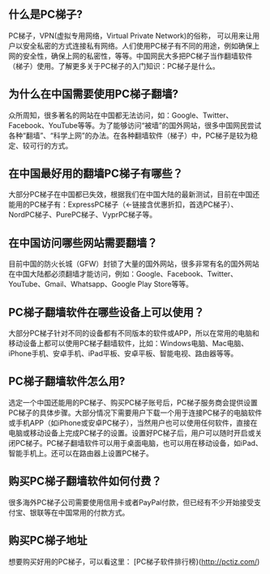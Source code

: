 ## 什么是PC梯子?

PC梯子，VPN(虚拟专用网络，Virtual Private Network)的俗称， 可以用来让用户以安全私密的方式连接私有网络。人们使用PC梯子有不同的用途，例如确保上网的安全性，确保上网的私密性，等等。中国网民大多把PC梯子当作翻墙软件（梯子）使用。了解更多关于PC梯子的入门知识：PC梯子是什么。

## 为什么在中国需要使用PC梯子翻墙?

众所周知，很多著名的网站在中国都无法访问，如：Google、Twitter、Facebook、YouTube等等。为了能够访问“被墙”的国外网站，很多中国网民尝试各种“翻墙”、“科学上网”的办法。在各种翻墙软件（梯子）中，PC梯子是较为稳定、较可行的方式。

## 在中国最好用的翻墙PC梯子有哪些？

大部分PC梯子在中国都已失效，根据我们在中国大陆的最新测试，目前在中国还能用的PC梯子有：ExpressPC梯子（←链接含优惠折扣，首选PC梯子）、NordPC梯子、PurePC梯子、VyprPC梯子等。

## 在中国访问哪些网站需要翻墙？

目前中国的防火长城（GFW）封锁了大量的国外网站，很多非常有名的国外网站在中国大陆都必须翻墙才能访问，例如：Google、Facebook、Twitter、YouTube、Gmail、Whatsapp、Google Play Store等等。

## PC梯子翻墙软件在哪些设备上可以使用？

大部分PC梯子针对不同的设备都有不同版本的软件或APP，所以在常用的电脑和移动设备上都可以使用PC梯子翻墙软件，比如：Windows电脑、Mac电脑、iPhone手机、安卓手机、iPad平板、安卓平板、智能电视、路由器等等。

## PC梯子翻墙软件怎么用?


选定一个中国还能用的PC梯子、购买PC梯子账号后，PC梯子服务商会提供设置PC梯子的具体步骤。大部分情况下需要用户下载一个用于连接PC梯子的电脑软件或手机APP（如iPhone或安卓PC梯子），当然用户也可以使用任何软件，直接在电脑或移动设备上完成PC梯子的设置。设置好PC梯子后，用户可以随时开启或关闭PC梯子。PC梯子翻墙软件可以用于桌面电脑，也可以用在移动设备，如iPad、智能手机上。还可以在路由器上设置PC梯子。

## 购买PC梯子翻墙软件如何付费？


很多海外PC梯子公司需要使用信用卡或者PayPal付款，但已经有不少开始接受支付宝、银联等在中国常用的付款方式。


## 购买PC梯子地址

想要购买好用的PC梯子，可以看这里： [PC梯子软件排行榜}(http://pctiz.com/)
